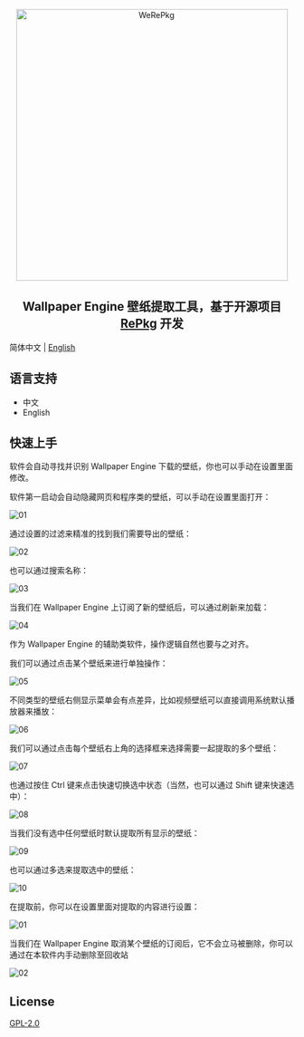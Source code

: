 <p align="center"><img alt="WeRePkg" src="docs/logo.png" width="480px"></p>

<div align="center"><h2>Wallpaper Engine 壁纸提取工具，基于开源项目 <a href="https://github.com/notscuffed/repkg">RePkg</a> 开发</h2></div>

简体中文 | [English](README-EN.md)

## 语言支持
* 中文
* English

## 快速上手

软件会自动寻找并识别 Wallpaper Engine 下载的壁纸，你也可以手动在设置里面修改。

软件第一启动会自动隐藏网页和程序类的壁纸，可以手动在设置里面打开：

![01](docs/01.gif)

通过设置的过滤来精准的找到我们需要导出的壁纸：

![02](docs/02.gif)

也可以通过搜索名称：

![03](docs/03.gif)

当我们在 Wallpaper Engine 上订阅了新的壁纸后，可以通过刷新来加载：

![04](docs/04.gif)

作为 Wallpaper Engine 的辅助类软件，操作逻辑自然也要与之对齐。

我们可以通过点击某个壁纸来进行单独操作：

![05](docs/05.gif)

不同类型的壁纸右侧显示菜单会有点差异，比如视频壁纸可以直接调用系统默认播放器来播放：

![06](docs/06.gif)

我们可以通过点击每个壁纸右上角的选择框来选择需要一起提取的多个壁纸：

![07](docs/07.gif)

也通过按住 Ctrl 键来点击快速切换选中状态（当然，也可以通过 Shift 键来快速选中）：

![08](docs/08.gif)

当我们没有选中任何壁纸时默认提取所有显示的壁纸：

![09](docs/09.gif)

也可以通过多选来提取选中的壁纸：

![10](docs/10.gif)

在提取前，你可以在设置里面对提取的内容进行设置：

![01](docs/01.jpg)

当我们在 Wallpaper Engine 取消某个壁纸的订阅后，它不会立马被删除，你可以通过在本软件内手动删除至回收站

![02](docs/02.jpg)

## License

[GPL-2.0](LICENSE)
